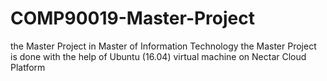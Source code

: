 # COMP90019-Master-Project
the Master Project in Master of Information Technology
the Master Project is done with the help of Ubuntu (16.04) virtual machine on Nectar Cloud Platform 

